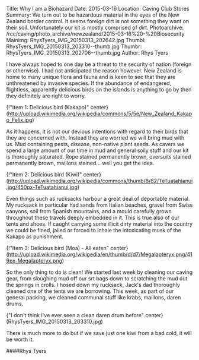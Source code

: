 Title: Why I am a Biohazard
Date: 2015-03-16
Location: Caving Club Stores
Summary: We turn out to be hazardous material in the eyes of the New Zealand border control. It seems foreign dirt is not something they want on their soil. Unfortunately our kit is mostly comprised of dirt.
Photoarchive: /rcc/caving/photo_archive/newzealand/2015-03-16%20-%20Biosecurity
Mainimg: RhysTyers_IMG_20150313_202642.jpg
Thumbl: RhysTyers_IMG_20150313_203310--thumb.jpg
Thumbr: RhysTyers_IMG_20150313_202706--thumb.jpg
Author: Rhys Tyers

I have always hoped to one day be a threat to the security of nation (foreign or otherwise). I had not anticipated the reason however. New Zealand is home to many unique flora and fauna and is keen to see that they are unthreatened by invasive species. If the abundance of endangered, flightless, apparently delicious birds on the islands is anything to go by then they definitely are right to worry.

{!"Item 1: Delicious bird (Kakapo)" center}(http://upload.wikimedia.org/wikipedia/commons/5/5e/New_Zealand_Kakapo_Felix.jpg)

As it happens, it is not our devious intentions with regard to their birds that they are concerned with. Instead they are worried we will bring mud with us. Mud containing pests, disease, non-native plant seeds. As cavers we spend a large amount of our time in mud and general soily stuff and our kit is thoroughly saturated. Rope stained permanently brown, oversuits stained permanently brown, maillons stained... well you get the idea.

{!"Item 2: Delicious bird (Kiwi)" center}(http://upload.wikimedia.org/wikipedia/commons/thumb/8/82/TeTuatahianui.jpg/450px-TeTuatahianui.jpg)

Even things such as rucksacks harbour a great deal of deportable material. My rucksack in particular had sands from Italian beaches, gravel from Swiss canyons, soil from Spanish mountains, and a mould carefully grown throughout these travels deeply embedded in it. This is true also of our tents and shoes. If caught carrying some illicit dirty material into the country we could be fined, jailed or forced to inhale the intoxicating musk of the Kakapo as punishment.

{!"Item 3: Delicious bird (Moa) - All eaten" center}(http://upload.wikimedia.org/wikipedia/en/thumb/d/d7/Megalapteryx.png/419px-Megalapteryx.png)

So the only thing to do is clean! We started last week by cleaning our caving gear, from sloughing mud off our srt bags down to scratching the mud out the springs in crolls. I hosed down my rucksack, Jack's dad thoroughly cleaned one of the tents we are borrowing. This week, as part of our general packing, we cleaned communal stuff like krabs, maillons, daren drums.

{"I don't think I've ever seen a clean daren drum before" center}(RhysTyers_IMG_20150313_203310.jpg)

There is much more to do but if we save just one kiwi from a bad cold, it will be worth it.

####Rhys Tyers
